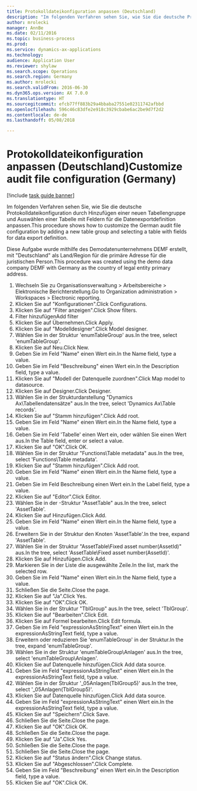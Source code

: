 ```yaml
--- 
title: Protokolldateikonfiguration anpassen (Deutschland)
description: "Im folgenden Verfahren sehen Sie, wie Sie die deutsche Protokolldateikonfiguration durch Hinzufügen einer neuen Tabellengruppe und Auswählen einer Tabelle mit Feldern für die Datenexportdefinition anpassen."
author: mrolecki
manager: AnnBe
ms.date: 02/11/2016
ms.topic: business-process
ms.prod: 
ms.service: dynamics-ax-applications
ms.technology: 
audience: Application User
ms.reviewer: shylaw
ms.search.scope: Operations
ms.search.region: Germany
ms.author: mrolecki
ms.search.validFrom: 2016-06-30
ms.dyn365.ops.version: AX 7.0.0
ms.translationtype: HT
ms.sourcegitcommit: efcb77ff883b29a4bbaba27551e02311742afbbd
ms.openlocfilehash: 596c46c83dfe2e918c3929cbabe6ac2be9d7f2d2
ms.contentlocale: de-de
ms.lasthandoff: 05/08/2018

---
```


# <a name="customize-audit-file-configuration-germany"></a><span data-ttu-id="bf4ab-103">Protokolldateikonfiguration anpassen (Deutschland)</span><span class="sxs-lookup"><span data-stu-id="bf4ab-103">Customize audit file configuration (Germany)</span></span>

[!include [task guide banner](../../includes/task-guide-banner.md)]

<span data-ttu-id="bf4ab-104">Im folgenden Verfahren sehen Sie, wie Sie die deutsche Protokolldateikonfiguration durch Hinzufügen einer neuen Tabellengruppe und Auswählen einer Tabelle mit Feldern für die Datenexportdefinition anpassen.</span><span class="sxs-lookup"><span data-stu-id="bf4ab-104">This procedure shows how to customize the German audit file configuration by adding a new table group and selecting a table with fields for data export definition.</span></span> 

<span data-ttu-id="bf4ab-105">Diese Aufgabe wurde mithilfe des Demodatenunternehmens DEMF erstellt, mit "Deutschland" als Land/Region für die primäre Adresse für die juristischen Person.</span><span class="sxs-lookup"><span data-stu-id="bf4ab-105">This procedure was created using the demo data company DEMF with Germany as the country of legal entity primary address.</span></span>

1. <span data-ttu-id="bf4ab-106">Wechseln Sie zu Organisationsverwaltung > Arbeitsbereiche > Elektronische Berichterstellung.</span><span class="sxs-lookup"><span data-stu-id="bf4ab-106">Go to Organization administration > Workspaces > Electronic reporting.</span></span>
2. <span data-ttu-id="bf4ab-107">Klicken Sie auf "Konfigurationen".</span><span class="sxs-lookup"><span data-stu-id="bf4ab-107">Click Configurations.</span></span>
3. <span data-ttu-id="bf4ab-108">Klicken Sie auf "Filter anzeigen".</span><span class="sxs-lookup"><span data-stu-id="bf4ab-108">Click Show filters.</span></span>
4. <span data-ttu-id="bf4ab-109">Filter hinzufügen</span><span class="sxs-lookup"><span data-stu-id="bf4ab-109">Add filter</span></span>
5. <span data-ttu-id="bf4ab-110">Klicken Sie auf Übernehmen.</span><span class="sxs-lookup"><span data-stu-id="bf4ab-110">Click Apply.</span></span>
6. <span data-ttu-id="bf4ab-111">Klicken Sie auf "Modelldesigner".</span><span class="sxs-lookup"><span data-stu-id="bf4ab-111">Click Model designer.</span></span>
7. <span data-ttu-id="bf4ab-112">Wählen Sie in der Struktur 'enumTableGroup' aus.</span><span class="sxs-lookup"><span data-stu-id="bf4ab-112">In the tree, select 'enumTableGroup'.</span></span>
8. <span data-ttu-id="bf4ab-113">Klicken Sie auf Neu.</span><span class="sxs-lookup"><span data-stu-id="bf4ab-113">Click New.</span></span>
9. <span data-ttu-id="bf4ab-114">Geben Sie im Feld "Name" einen Wert ein.</span><span class="sxs-lookup"><span data-stu-id="bf4ab-114">In the Name field, type a value.</span></span>
10. <span data-ttu-id="bf4ab-115">Geben Sie im Feld "Beschreibung" einen Wert ein.</span><span class="sxs-lookup"><span data-stu-id="bf4ab-115">In the Description field, type a value.</span></span>
11. <span data-ttu-id="bf4ab-116">Klicken Sie auf "Modell der Datenquelle zuordnen".</span><span class="sxs-lookup"><span data-stu-id="bf4ab-116">Click Map model to datasource.</span></span>
12. <span data-ttu-id="bf4ab-117">Klicken Sie auf Designer.</span><span class="sxs-lookup"><span data-stu-id="bf4ab-117">Click Designer.</span></span>
13. <span data-ttu-id="bf4ab-118">Wählen Sie in der Strukturdarstellung "Dynamics Ax\Tabellendatensätze" aus.</span><span class="sxs-lookup"><span data-stu-id="bf4ab-118">In the tree, select 'Dynamics Ax\Table records'.</span></span>
14. <span data-ttu-id="bf4ab-119">Klicken Sie auf "Stamm hinzufügen".</span><span class="sxs-lookup"><span data-stu-id="bf4ab-119">Click Add root.</span></span>
15. <span data-ttu-id="bf4ab-120">Geben Sie im Feld "Name" einen Wert ein.</span><span class="sxs-lookup"><span data-stu-id="bf4ab-120">In the Name field, type a value.</span></span>
16. <span data-ttu-id="bf4ab-121">Geben Sie im Feld 'Tabelle' einen Wert ein, oder wählen Sie einen Wert aus.</span><span class="sxs-lookup"><span data-stu-id="bf4ab-121">In the Table field, enter or select a value.</span></span>
17. <span data-ttu-id="bf4ab-122">Klicken Sie auf "OK".</span><span class="sxs-lookup"><span data-stu-id="bf4ab-122">Click OK.</span></span>
18. <span data-ttu-id="bf4ab-123">Wählen Sie in der Struktur "Functions\Table metadata" aus.</span><span class="sxs-lookup"><span data-stu-id="bf4ab-123">In the tree, select 'Functions\Table metadata'.</span></span>
19. <span data-ttu-id="bf4ab-124">Klicken Sie auf "Stamm hinzufügen".</span><span class="sxs-lookup"><span data-stu-id="bf4ab-124">Click Add root.</span></span>
20. <span data-ttu-id="bf4ab-125">Geben Sie im Feld "Name" einen Wert ein.</span><span class="sxs-lookup"><span data-stu-id="bf4ab-125">In the Name field, type a value.</span></span>
21. <span data-ttu-id="bf4ab-126">Geben Sie im Feld Beschreibung einen Wert ein.</span><span class="sxs-lookup"><span data-stu-id="bf4ab-126">In the Label field, type a value.</span></span>
22. <span data-ttu-id="bf4ab-127">Klicken Sie auf "Editor".</span><span class="sxs-lookup"><span data-stu-id="bf4ab-127">Click Editor.</span></span>
23. <span data-ttu-id="bf4ab-128">Wählen Sie in der -Struktur "AssetTable" aus.</span><span class="sxs-lookup"><span data-stu-id="bf4ab-128">In the tree, select 'AssetTable'.</span></span>
24. <span data-ttu-id="bf4ab-129">Klicken Sie auf Hinzufügen.</span><span class="sxs-lookup"><span data-stu-id="bf4ab-129">Click Add.</span></span>
25. <span data-ttu-id="bf4ab-130">Geben Sie im Feld "Name" einen Wert ein.</span><span class="sxs-lookup"><span data-stu-id="bf4ab-130">In the Name field, type a value.</span></span>
26. <span data-ttu-id="bf4ab-131">Erweitern Sie in der Struktur den Knoten 'AssetTable'.</span><span class="sxs-lookup"><span data-stu-id="bf4ab-131">In the tree, expand 'AssetTable'.</span></span>
27. <span data-ttu-id="bf4ab-132">Wählen Sie in der Struktur "AssetTable\Fixed asset number(AssetId)" aus.</span><span class="sxs-lookup"><span data-stu-id="bf4ab-132">In the tree, select 'AssetTable\Fixed asset number(AssetId)'.</span></span>
28. <span data-ttu-id="bf4ab-133">Klicken Sie auf Hinzufügen.</span><span class="sxs-lookup"><span data-stu-id="bf4ab-133">Click Add.</span></span>
29. <span data-ttu-id="bf4ab-134">Markieren Sie in der Liste die ausgewählte Zeile.</span><span class="sxs-lookup"><span data-stu-id="bf4ab-134">In the list, mark the selected row.</span></span>
30. <span data-ttu-id="bf4ab-135">Geben Sie im Feld "Name" einen Wert ein.</span><span class="sxs-lookup"><span data-stu-id="bf4ab-135">In the Name field, type a value.</span></span>
31. <span data-ttu-id="bf4ab-136">Schließen Sie die Seite.</span><span class="sxs-lookup"><span data-stu-id="bf4ab-136">Close the page.</span></span>
32. <span data-ttu-id="bf4ab-137">Klicken Sie auf "Ja".</span><span class="sxs-lookup"><span data-stu-id="bf4ab-137">Click Yes.</span></span>
33. <span data-ttu-id="bf4ab-138">Klicken Sie auf "OK".</span><span class="sxs-lookup"><span data-stu-id="bf4ab-138">Click OK.</span></span>
34. <span data-ttu-id="bf4ab-139">Wählen Sie in der Struktur "TblGroup" aus.</span><span class="sxs-lookup"><span data-stu-id="bf4ab-139">In the tree, select 'TblGroup'.</span></span>
35. <span data-ttu-id="bf4ab-140">Klicken Sie auf "Bearbeiten".</span><span class="sxs-lookup"><span data-stu-id="bf4ab-140">Click Edit.</span></span>
36. <span data-ttu-id="bf4ab-141">Klicken Sie auf Formel bearbeiten.</span><span class="sxs-lookup"><span data-stu-id="bf4ab-141">Click Edit formula.</span></span>
37. <span data-ttu-id="bf4ab-142">Geben Sie im Feld "expressionAsStringText" einen Wert ein.</span><span class="sxs-lookup"><span data-stu-id="bf4ab-142">In the expressionAsStringText field, type a value.</span></span>
38. <span data-ttu-id="bf4ab-143">Erweitern oder reduzieren Sie 'enumTableGroup' in der Struktur.</span><span class="sxs-lookup"><span data-stu-id="bf4ab-143">In the tree, expand 'enumTableGroup'.</span></span>
39. <span data-ttu-id="bf4ab-144">Wählen Sie in der Struktur 'enumTableGroup\Anlagen' aus.</span><span class="sxs-lookup"><span data-stu-id="bf4ab-144">In the tree, select 'enumTableGroup\Anlagen'.</span></span>
40. <span data-ttu-id="bf4ab-145">Klicken Sie auf Datenquelle hinzufügen.</span><span class="sxs-lookup"><span data-stu-id="bf4ab-145">Click Add data source.</span></span>
41. <span data-ttu-id="bf4ab-146">Geben Sie im Feld "expressionAsStringText" einen Wert ein.</span><span class="sxs-lookup"><span data-stu-id="bf4ab-146">In the expressionAsStringText field, type a value.</span></span>
42. <span data-ttu-id="bf4ab-147">Wählen Sie in der Struktur '_05Anlagen(TblGroup5)' aus.</span><span class="sxs-lookup"><span data-stu-id="bf4ab-147">In the tree, select '_05Anlagen(TblGroup5)'.</span></span>
43. <span data-ttu-id="bf4ab-148">Klicken Sie auf Datenquelle hinzufügen.</span><span class="sxs-lookup"><span data-stu-id="bf4ab-148">Click Add data source.</span></span>
44. <span data-ttu-id="bf4ab-149">Geben Sie im Feld "expressionAsStringText" einen Wert ein.</span><span class="sxs-lookup"><span data-stu-id="bf4ab-149">In the expressionAsStringText field, type a value.</span></span>
45. <span data-ttu-id="bf4ab-150">Klicken Sie auf "Speichern".</span><span class="sxs-lookup"><span data-stu-id="bf4ab-150">Click Save.</span></span>
46. <span data-ttu-id="bf4ab-151">Schließen Sie die Seite.</span><span class="sxs-lookup"><span data-stu-id="bf4ab-151">Close the page.</span></span>
47. <span data-ttu-id="bf4ab-152">Klicken Sie auf "OK".</span><span class="sxs-lookup"><span data-stu-id="bf4ab-152">Click OK.</span></span>
48. <span data-ttu-id="bf4ab-153">Schließen Sie die Seite.</span><span class="sxs-lookup"><span data-stu-id="bf4ab-153">Close the page.</span></span>
49. <span data-ttu-id="bf4ab-154">Klicken Sie auf "Ja".</span><span class="sxs-lookup"><span data-stu-id="bf4ab-154">Click Yes.</span></span>
50. <span data-ttu-id="bf4ab-155">Schließen Sie die Seite.</span><span class="sxs-lookup"><span data-stu-id="bf4ab-155">Close the page.</span></span>
51. <span data-ttu-id="bf4ab-156">Schließen Sie die Seite.</span><span class="sxs-lookup"><span data-stu-id="bf4ab-156">Close the page.</span></span>
52. <span data-ttu-id="bf4ab-157">Klicken Sie auf "Status ändern".</span><span class="sxs-lookup"><span data-stu-id="bf4ab-157">Click Change status.</span></span>
53. <span data-ttu-id="bf4ab-158">Klicken Sie auf "Abgeschlossen".</span><span class="sxs-lookup"><span data-stu-id="bf4ab-158">Click Complete.</span></span>
54. <span data-ttu-id="bf4ab-159">Geben Sie im Feld "Beschreibung" einen Wert ein.</span><span class="sxs-lookup"><span data-stu-id="bf4ab-159">In the Description field, type a value.</span></span>
55. <span data-ttu-id="bf4ab-160">Klicken Sie auf "OK".</span><span class="sxs-lookup"><span data-stu-id="bf4ab-160">Click OK.</span></span>


